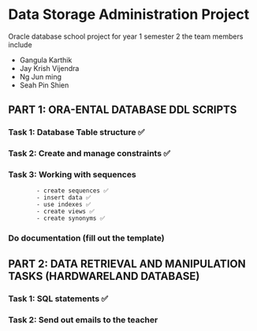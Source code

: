 # Data Storage Administration Project
Oracle database school project for year 1 semester 2
the team members include 
- Gangula Karthik 
- Jay Krish Vijendra
- Ng Jun ming
- Seah Pin Shien

## PART 1: ORA-ENTAL DATABASE DDL SCRIPTS
  ### Task 1: Database Table structure ✅
  ### Task 2: Create and manage constraints ✅
  ### Task 3: Working with sequences 
            - create sequences ✅
            - insert data ✅
            - use indexes ✅
            - create views ✅
            - create synonyms ✅
  ### Do documentation (fill out the template)
## PART 2: DATA RETRIEVAL AND MANIPULATION TASKS (HARDWARELAND DATABASE)
  ### Task 1: SQL statements ✅
  ### Task 2: Send out emails to the teacher
